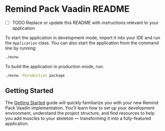 # Remind Pack Vaadin README

- [ ] TODO Replace or update this README with instructions relevant to your application

To start the application in development mode, import it into your IDE and run the `Application` class. 
You can also start the application from the command line by running: 

```bash
./mvnw
```

To build the application in production mode, run:

```bash
./mvnw -Pproduction package
```

## Getting Started

The [Getting Started](https://vaadin.com/docs/latest/getting-started) guide will quickly familiarize you with your new
Remind Pack Vaadin implementation. You'll learn how to set up your development environment, understand the project 
structure, and find resources to help you add muscles to your skeleton — transforming it into a fully-featured 
application.
